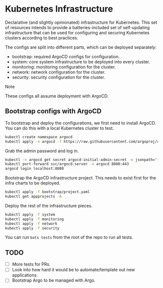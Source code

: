 # Kubernetes Infrastructure

Declarative (and slightly opinionated) infrastructure for Kubernetes. This set
of resources intends to provide a batteries-included set of self-updating
infrastructure that can be used for configuring and securing Kubernetes clusters
according to best practices.

The configs are split into different parts, which can be deployed separately:

- bootstrap: required ArgoCD configs for configuration.
- system: core system infrastructure to be deployed into every cluster.
- monitoring: monitoring configuration for the cluster.
- network: network configuration for the cluster.
- security: security configuration for the cluster.

> [!NOTE]
> These configs all assume deployment with ArgoCD.

## Bootstrap configs with ArgoCD

To bootstrap and deploy the configurations, we first need to install ArgoCD. You
can do this with a local Kubernetes cluster to test.

```bash
kubectl create namespace argocd
kubectl apply -n argocd -f https://raw.githubusercontent.com/argoproj/argo-cd/stable/manifests/install.yaml
```

Grab the admin password and log in.

```bash
kubectl -n argocd get secret argocd-initial-admin-secret -o jsonpath="{.data.password}" | base64 -d; echo
kubectl port-forward svc/argocd-server -n argocd 8080:443
argocd login localhost:8080
```

Bootstrap the ArgoCD infrastructure project. This needs to exist first for
the infra charts to be deployed.

```bash
kubectl apply -f bootstrap/project.yaml
kubectl get appprojects -A
```

Deploy the rest of the infrastructure pieces.

```bash
kubectl apply -f system
kubectl apply -f monitoring
kubectl apply -f network
kubectl apply -f security
```

You can run `bats tests` from the root of the repo to run all tests.

## TODO

- [ ] More tests for PRs.
- [ ] Look into how hard it would be to automate/template out new applications.
- [ ] Bootstrap Argo to be managed with Argo.
